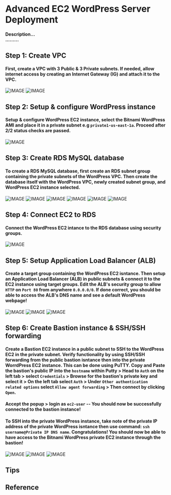 # Advanced EC2 WordPress Server Deployment
#### Description... <br> .........

## Step 1: Create VPC
#### First, create a VPC with 3 Public & 3 Private subnets. If needed, allow internet access by creating an Internet Gateway (IG) and attach it to the VPC. 

![IMAGE]()
![IMAGE]()

## Step 2: Setup & configure WordPress instance
#### Setup & configure WordPress EC2 instance, select the Bitnami WordPress AMI and place it in a private subnet e.g `private1-us-east-1a`. Proceed after 2/2 status checks are passed. 

![IMAGE]()

## Step 3: Create RDS MySQL database 
#### To create a RDS MySQL database, first create an RDS subnet group containing the private subnets of the WordPress VPC. Then create the database itself with the WordPress VPC, newly created subnet group, and WordPress EC2 instance selected. 

![IMAGE]()
![IMAGE]()
![IMAGE]()
![IMAGE]()
![IMAGE]()
![IMAGE]()

## Step 4: Connect EC2 to RDS 
#### Connect the WordPress EC2 intance to the RDS database using security groups.

![IMAGE]()

## Step 5: Setup Application Load Balancer (ALB) 
#### Create a target group containing the WordPress EC2 isntance. Then setup an Application Load Balancer (ALB) in public subnets & connect it to the EC2 instance using target groups. Edit the ALB's security group to allow `HTTP` on `Port 80` from anywhere `0.0.0.0/0`. If done correct, you should be able to access the ALB's DNS name and see a default WordPress webpage!

![IMAGE]() 
![IMAGE]() 
![IMAGE]() 

## Step 6: Create Bastion instance & SSH/SSH forwarding
#### Create a Bastion EC2 instance in a public subnet to SSH to the WordPress EC2 in the private subnet. Verify functionality by using SSH/SSH forwarding from the public bastion isntance then into the private WorrdPress EC2 instance. This can be done using PuTTY. Copy and Paste the bastion's public IP into the `hostname` within Putty > Head to `Auth` on the left tab > select `Credentials` > Browse for the bastion's private key and select it > On the left tab select `Auth` > Under `Other authentication related options` select `Allow agent forwarding` > Then connect by clicking `Open`. 

#### Accept the popup > login as `ec2-user` -- You should now be successfully connected to the bastion instance! 

#### To SSH into the private WordPress instance, take note of the private IP address of the private WordPress isntance then use command: `ssh username@Private IP DNS name`. Congratulations! You should now be able to have access to the Bitnami WordPress private EC2 instance through the bastion!

![IMAGE]()
![IMAGE]()
![IMAGE]()

## Tips
####

## Reference 
####

